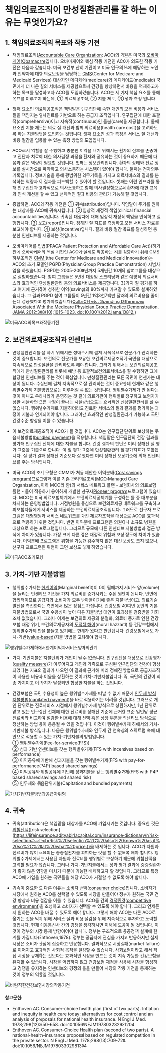 # 책임의료조직이 만성질환관리를 잘 하는 이유는 무엇인가요?

## 1. 책임의료조직의 목표와 작동 기전

* 책임의료조직([Accountable Care Organization](https://en.wikipedia.org/wiki/Accountable_care_organization): ACO)의 기원은 미국의 [오바마케어](https://namu.wiki/w/%EC%98%A4%EB%B0%94%EB%A7%88%EC%BC%80%EC%96%B4)([Obamacare](https://en.wikipedia.org/wiki/Affordable_Care_Act)입니다. 오바마케어의 핵심 작동 기전인 ACO가 의도한 작동 기전은 다음과 같습니다. 미국 보건부 산하 기관이고 미국 인구의 ⅓에 해당하는 노인과 빈약자에 대한 의료보장을 담당하는 [CMS](https://en.wikipedia.org/wiki/Centers_for_Medicare_%26_Medicaid_Services)(Center for Medicare and Medicaid Services) 대상자인 메디케어(medicare)와 메디케이드(medicaid) 국민에게 더 나은 질의 서비스를 제공함으로써 건강을 향상하면서 비용을 억제하고자 하는 목표를 달성하고자 ACO를 도입하였습니다. ACO는 세 가지 핵심 요소를 통해 목표를 이루고자 하는데, ① 의료제공조직, ② 지불 제도, ③ 성과 측정 입니다.

* 첫째 요소인 의료제공조직은 책임맡은 인구집단에 속한 개인의 모든 비용과 서비스 질을 책임지는 일차진료를 기반으로 하는 공급자 조직입니다. 인구집단에 대한 포괄적(comprehensive)이고 지속적(continuous)인 돌봄(care)을 제공합니다. 둘째 요소인 지불 제도는 의료 질 개선과 함께 의료비용(health care cost)을 고려하도록 하는 지불방법을 도입하는 것입니다. 셋째 요소인 성과 측정은 서비스 질 개선과 비용 절감을 입증할 수 있는 측정 방법의 도입입니다.

* ACO로서 역할을 잘 수행하고 충분한 이익을 내기 위해서는 환자의 선호를 존중하고 진단과 치료에 대한 의사결정 과정을 환자와 공유하는 것이 중요하기 때문에 다음과 같은 역량이 필요할 것입니다. 첫째는 정보관리입니다. 환자의 상태와 진료 정보를 실시간으로 파악하고 의사소통하는 시스템이 있어야 합니다. 둘째는 전자의무기록입니다. 정보기술을 통해 광범위한 의무기록을 가지고 의료서비스의 결과를 분석하는 역량과 이 결과를 피드백할 수 있어야 할 것입니다. 셋째는 이런 인프라를 통해 인구집단과 효과적으로 의사소통하고 함께 의사결정함으로써 환자에 대한 교육과 인식 개선을 할 수 있고 선제적인 질과 비용의 관리가 가능해 질 것입니다.

* 종합하면, ACO의 작동 기전은 ① 귀속(attribution)입니다. 책임맡아 주기를 원하는 대상자를 ACO에 귀속시킵니다. ② 임상적 재정적 책임(clinical financial accountabilities)입니다. 귀속된 대상자에 대해 임상적 재정적 책임을 인식하고 실행합니다. ③ 보고(report)입니다. 정해진 질 지표를 측정하고 모든 서비스 자료를 보고해야 합니다. ④ 보상(incentive)입니다. 질과 비용 절감 목표를 달성하면 충분한 인센티브를 제공하는 것입니다.    

* 오바마케어를 입법(PPACA:Patient Protection and Affordable Care Act))하기 전에 오바마케어의 핵심 기전인 ACO가 실제로 작동하는 지를 검증하기 위해 CMS 하부조직인 [CMMI](https://en.wikipedia.org/wiki/Center_for_Medicare_and_Medicaid_Innovation)(the Center for Medicare and Medicaid Innovation)는 ACO의 초기 모델인 PGPD(Physician Group Practice Demonstration) 시범사업을 하였습니다. PGPD는 2005-2009년까지 5개년간 10개의 참여그룹을 대상으로 실험하였습니다. 참여 그룹들은 5년간 대장암 스크리닝과 같은 예방적 의료서비스와 효과적인 만성질환관리 등의 의료서비스를 제공합니다. 32가지 질 평가를 하고 여기에 근거하여 성취한 이익(saving)의 80%까지 가져갈 수 있도록 설계하였습니다. 그 결과 PGPD 참여 그룹들이 5년간 1억3천7백만 달러의 의료비용을 줄이는데 성공했다고 평가하였습니다[(Colla CH etc. Spending Differences Associated With the Medicare Physician Group Practice Demonstration. JAMA 2012:308(10);1015-1023. doi:10.1001/2012.jama.10812.)](https://jamanetwork.com/journals/jama/fullarticle/1357260#related-tab)    

![미국ACO의목표와작동기전](</images/posts/미국ACO의목표와작동기전.png>)

## 2. 보건의료제공조직과 인센티브

* 만성질환관리를 잘 하기 위해서는 생애주기에 걸쳐 지속적으로 전문가가 관리하는 것이 중요합니다. 보건의료 전문가를 보유한 보건의료제공조직이 국민을 대상으로 지속적으로 만성질환을 관리하도록 해야 합니다. 그러기 위해서는 보건의료제공조직에게 만성질환관리를 비롯해 예방 등 포괄적보건의료서비스를 잘 수행하면 그에 합당한 인센티브를 주는 것이 핵심입니다. 만성질환관리는 모든 국민이 언젠가는 대상이 됩니다. 수십년에 걸쳐 지속적으로 잘 관리하는 것이 중요한데 현재와 같은 행위별수가제 지불방법으로는 이루어질 수 없는 것입니다. 행위별수가제가 안 된다는 것이 아니고 우리나라가 운영하는 것 같이 의료기관이 행위별로 청구하고 보험자가 상환 지불하면 모든 과정이 끝나는 지불방법으로는 효과적인 만성질환관리를 할 수 없습니다. 행위별수가제로 지불하더라도 진료한 서비스의 질과 결과를 평가하는 과정이 지불과 연계되어야 합니다. 그래야만 효과적인 만성질환관리가 가능하고 국민 건강수준 향상을 이룰 수 있습니다.

* 이 보건의료제공조직이 ACO가 될 것입니다. ACO는 인구집단 단위로 보상하는 묶음지불방법([bundled payment](https://en.wikipedia.org/wiki/Bundled_payment))을 적용합니다. 책임맡은 인구집단의 건강 결과를 평가해 인구집단 전체에 대한 지불을 합니다. 건강 결과의 판단은 미리 정해진 질 평가 표준을 기준으로 합니다. 이 질 평가 표준에 만성질환관리 질 평가지표가 포함됩니다. 질 평가 결과 정해진 기준보다 잘 했다면 미리 정해진 보상기준에 의해 인센티브를 주는 방식입니다.    

* 미국 ACO의 초기 모형은 CMMI가 처음 제안한 이익분배([Cost savings program](https://en.wikipedia.org/wiki/Accountable_care_organization))프로그램과 이를 기존 관리의료조직([MCO](https://en.wikipedia.org/wiki/Managed_care):Managed Care Organization, 이하 MCO라 함)의 서비스 네트워크 플랜 - 보험회사의 의료보험 플랜 - 들이 적응하기 용이하게 개발한 선구자[Pioneer program](https://en.wikipedia.org/wiki/Accountable_care_organization)프로그램이 있습니다. MCO는 미국 의료보험체계에서 보건의료제공체계를 구성하는 틀 중 대부분을 차지하는 운영방법입니다. 거점병원을 중심으로 보건의료제공 네트워크를 구축하고 피보험자들에게 서비스를 제공하는 보건의료제공조직입니다. 그러므로 선구자 프로그램은 대형병원과 서비스 네트워크를 가진 제공자조직을 대상으로 ACO를 효과적으로 적용하기 위한 것입니다. 반면 이익분배 프로그램은 의원이나 소규모 병원을 대상으로 하는 프로그램입니다. 그러므로 규모에 따른 인센티브 지불방법과 접근 방식에 차이가 있습니다. 가장 크게 다른 점은 재정적 위험과 보상 정도에 차이가 있습니다. 이익분배 프로그램은 위험을 가능한 감수하지 않은 대신 보상도 크지 않으나, 선구자 프로그램은 위험이 크면 보상도 많게 하였습니다.

![미국ACO초기모형](</images/posts/미국ACO초기모형.png>)

## 3. 가치-기반 지불방법

* 행위별수가제는 [한계이익](https://fnwiki.org/marginal-benefit/)(Marginal benefit)이 0이 될때까지 서비스 양(volume)을 늘리는 인센티브 기전을 가져 의료비를  증가시키는 주된 원인이 됩니다. 반면에 합리적이므로 공급자와 소비자가 모두 받아들이기에 좋은 지불방법이고, 의료기술 발전을 촉진한다는 측면에서 많은 장점도 가집니다. 건강보험 40여년 동안의 기본 지불방법으로서 국민 수용성이 높아 다른 지불방법 대안이 효과성을 검증받을 기회조차 없었습니다. 그러나 이제는 보건의료 제공의 분절화, 의료비 증가로 인한 건강보험 재정 위기, 보건의료제공자의 [도덕적 해이](https://namu.wiki/w/%EB%8F%84%EB%8D%95%EC%A0%81%20%ED%95%B4%EC%9D%B4)(moral hazzard) 등 건강보험에서 행위별수가제 만을 붙들고 있기에는 한계가 왔다고 판단됩니다. 건강보험에서도 가치-기반([value-based](https://en.wikipedia.org/wiki/Value-based_health_care))지불 방법을 고려해야 합니다.

![행위별수가제하에서한계이익과서비스양과의관계](</images/posts/행위별수가제하에서한계이익과서비스양과의관계.png>)

* 가치-기반지불은 지불단위가 개인이 될 수 없습니다. 인구집단을 대상으로 건강평가([quality measure](https://en.wikipedia.org/w/index.php?title=Accountable_care_organization&action=edit&section=8))가 이루어지고 개인과 가족으로 구성된 인구집단의 건강이 향상되었다는 지표의 결과가 나오면 이 결과에  근거해 미리 정해진 방법으로 공급자조직이 사용한 비용과 이윤을 상환하는 것이 가치-기반지불입니다. 즉, 국민의 건강이 최종 가치이고 이 가치가 달성되면 합당한 지불을 하는 것입니다.

* 건강보험은 국민 수용성이 높은 행위별수가제를 떠날 수 없기 때문에 [인두제 방식 지불방법](https://www.hira.or.kr/dummy.do?cmsurl=%2Fcms%2Fpolicy%2F02%2F01%2F1341864_27024.html&pgmid=HIRAA020006000000)([capitated payment](https://en.wikipedia.org/wiki/Capitation_(healthcare)))을 바로 적용하기는 어려울 것입니다. 그러므로 개인 단위로는 진료서비스 시점에서 행위별수가제 방식으로 상환하지만, 1년 단위로 맡고 있는 인구집단 전체에 대한 진료비를 정해진 기준에 근거한 표준 일인당 평균 진료비와 비교하여 절감한 비용에 대해 전액 혹은 상당 부분을 인센티브 방식으로 정산하는 방법 등이 응용될 수 있을 것입니다. 이것이 행위별수가제 하에서의 가치-기반지불 방식입니다. 다음은 행위별수가제와 인두제 간 연속상의 스펙트럼 속에 대안으로 적용할 수 있는 가치-기반지불의 방법입니다.    
    ① 행위별수가제(Fee-for-service(FFS))    
    ② 성과 기반 인센티브를 갖는 행위별수가제(FFS with incentives based on performance)    
    ③ 이익공유에 기반해 성과지불을 갖는 행위별수가제(FFS with pay-for-performance(P4P) based shared savings)    
    ④ 이익공유와 위험공유에 기반해 성과지불을 갖는 행위별수가제(FFS with P4P based shared savings and shared risk)    
    ⑤ 인두제와 묶음단위지불(Capitation and bundled payments)

![가치기반지불방법과공급자위험](</images/posts/가치기반지불방법과공급자위험.png>)

## 4. 귀속

* 귀속(attribution)은 책임맡을 대상자를 ACO에 가입시키는 것입니다. 중요한 것은 [위험선택](https://dic.mk.co.kr/cp/pop/today.php?dic_key=11440#:~:text=%EC%9C%84%ED%97%98%EC%84%A0%ED%83%9D(risk%20selection)&text=%ED%8A%B9%ED%9E%88%2C%20%EC%86%90%ED%95%B4%EB%B3%B4%ED%97%98%20%EB%B3%B4%ED%97%98%EC%9E%90%EA%B0%80,%ED%95%98%EC%97%AC%20%EC%9D%B8%EC%88%98%ED%95%98%EB%8A%94%20%EA%B2%83%EC%9D%84%20%EB%A7%90%ED%95%9C%EB%8B%A4.)([risk selection](https://lifeinsurance.adityabirlacapital.com/insurance-dictionary/r/risk-selection#:~:text=Risk%20selection%2C%20also%20known%20as,if%20so%2C%20at%20what%20price.))을 배제하는 것 입니다. ACO가 자원과 진료비가 많이 소요되는 중증질환자를 회피하는 것을 할 수 없도록 해야 합니다. 행위별수가제에서는 사용된 자원과 진료비를 행위별로 보상하기 때문에 위험선택을 고려할 필요가 없습니다. 그러나 가치-기반지불에서는 성과 평가 결과에 중증질환자가 좋지 않은 영향을 미치기 때문에 가능한 배제하고자 할 것입니다. 그러므로 특정 ACO에 가입을 원하는 국민들을 해당 ACO가 거절할 수 없도록 해야 합니다.

* 귀속이 중요한 또 다른 이유는 [소비자 선택](https://dic.mk.co.kr/cp/pop/today.php?dic_key=22445)([consumer choice](https://en.wikipedia.org/wiki/Consumer_choice))입니다. 소비자가 시장에서 원하는 ACO를 선택할 수 있도록 시장을 만들어야 정부가 원하는 국민 건강 향상과 비용 절감을 이룰 수 있습니다. ACO들 간의 [경쟁환경](https://ko.wikipedia.org/wiki/%EC%99%84%EC%A0%84_%EA%B2%BD%EC%9F%81)([competitive environment](https://ca.indeed.com/career-advice/career-development/competitive-environment#:~:text=A%20competitive%20environment%20is%20where,their%20strategies%20to%20compete%20effectively.))을 조성하고 소비자가 선택할 수 있도록 해야 합니다. 그리고 언제든지 원하는 ACO를 바꿀 수 있도록 해야 합니다. 그렇게 해야 ACO는 다른 ACO로 옮기는 것을 막기 위해 서비스 질과 비용 절감을 위해 지속적으로 투자하고 노력할 것입니다. 현재 이동통신사 간의 경쟁을 생각하시면 이해에 도움이 될 것입니다. 이것이 정부의 시장 통제 방향이어야 합니다. 정부는 구조적으로 공공정책 설계에 한계를 가집니다(Enthoven,1978). 정부는 공급자에 관심을 가지고 반응하지만 실제 시장은 소비자 관심에 집중하고 반응합니다. 결과적으로 시장실패(market failure)로 이어지고 효과적인 사회적 목적을 달성할 수 없습니다. 사회보험이라고 해서 직접 시장을 규제하는 것보다는 효과적인 시장을 만드는 것이 지속 가능한 건강보험을 유지할 수 있습니다. 시장을 억압하지 않고 건강보험 재정을 사용해 시장을 형성하고 경쟁을 유지하는 인센티브와 경쟁의 틀을 만들어 시장의 작동 기전을 통제하는 것이 정부의 역할일 것입니다.

![바람직한건강보험시장의작동기전](</images/posts/바람직한건강보험시장의작동기전.png>)

#### 참고문헌:    

* Enthoven AC. Consumer-choice health plan (first of two parts). Inflation and inequity in health care today: alternatives for cost control and an analysis of proposals for national health insurance. N Engl J Med. 1978;298(12):650-658. doi:10.1056/NEJM197803232981204    
* Enthoven AC. Consumer-Choice Health plan (second of two parts). A national-health-insurance proposal based on regulated competition in the private sector. N Engl J Med. 1978;298(13):709-720. doi:10.1056/NEJM197803302981304
